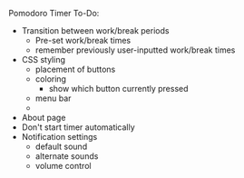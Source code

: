 Pomodoro Timer To-Do:
- Transition between work/break periods
  - Pre-set work/break times
  - remember previously user-inputted work/break times
- CSS styling
  - placement of buttons
  - coloring
    - show which button currently pressed
  - menu bar
  - 
- About page
- Don't start timer automatically
- Notification settings
  - default sound
  - alternate sounds
  - volume control
